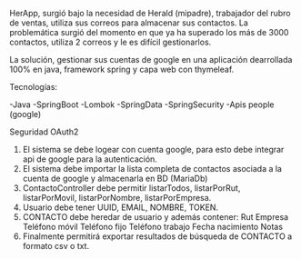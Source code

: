 HerApp, surgió bajo la necesidad de Herald (mipadre), trabajador del rubro de ventas, utiliza sus correos para almacenar sus contactos.
La problemática surgió del momento en que ya ha superado los más de 3000 contactos, utiliza 2 correos y le es difícil gestionarlos.

La solución, gestionar sus cuentas de google en una aplicación dearrollada 100% en java, framework spring y capa web con thymeleaf.

Tecnologías:

-Java
-SpringBoot
-Lombok
-SpringData
-SpringSecurity
-Apis people (google)

Seguridad OAuth2

1. El sistema se debe logear con cuenta google, para esto debe integrar api de google para la autenticación.
2. El sistema debe importar la lista completa de contactos asociada a la cuenta de google y almacenarla en BD (MariaDb)
3. ContactoController debe permitir listarTodos, listarPorRut, listarPorMovil, listarPorNombre, listarPorEmpresa.
4. Usuario debe tener UUID, EMAIL, NOMBRE, TOKEN.
5. CONTACTO debe heredar de usuario y además contener: 
    Rut
    Empresa
    Teléfono móvil 
    Teléfono fijo
    Teléfono trabajo
    Fecha nacimiento 
    Notas
6. Finalmente permitirá exportar resultados de búsqueda de CONTACTO a formato csv o txt.
